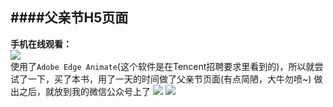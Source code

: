 ####父亲节H5页面
----------
**手机在线观看：**  
![](http://7xi72v.com1.z0.glb.clouddn.com/father-code.png)  
使用了`Adobe Edge Animate`(这个软件是在Tencent招聘要求里看到的)，所以就尝试了一下，买了本书，用了一天的时间做了父亲节页面(有点简陋，大牛勿喷~)
做出之后，就放到我的微信公众号上了
![](http://7xi72v.com1.z0.glb.clouddn.com/QQ%E5%9B%BE%E7%89%8720160304113350.png)
![](http://7xi72v.com1.z0.glb.clouddn.com/QQ%E5%9B%BE%E7%89%8720160304113329.png)  

